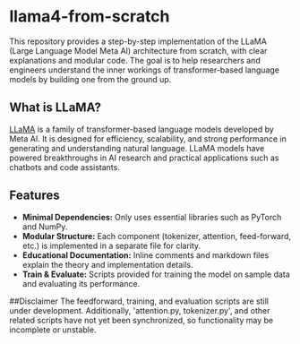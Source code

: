 # llama4-from-scratch


This repository provides a step-by-step implementation of the LLaMA (Large Language Model Meta AI) architecture from scratch, with clear explanations and modular code. The goal is to help researchers and engineers understand the inner workings of transformer-based language models by building one from the ground up.

## What is LLaMA?

[LLaMA](https://ai.meta.com/llama/) is a family of transformer-based language models developed by Meta AI. It is designed for efficiency, scalability, and strong performance in generating and understanding natural language. LLaMA models have powered breakthroughs in AI research and practical applications such as chatbots and code assistants.

## Features

- **Minimal Dependencies:** Only uses essential libraries such as PyTorch and NumPy.
- **Modular Structure:** Each component (tokenizer, attention, feed-forward, etc.) is implemented in a separate file for clarity.
- **Educational Documentation:** Inline comments and markdown files explain the theory and implementation details.
- **Train & Evaluate:** Scripts provided for training the model on sample data and evaluating its performance.

##Disclaimer
The feedforward, training, and evaluation scripts are still under development. Additionally, 'attention.py, tokenizer.py', and other related scripts have not yet been synchronized, so functionality may be incomplete or unstable.
